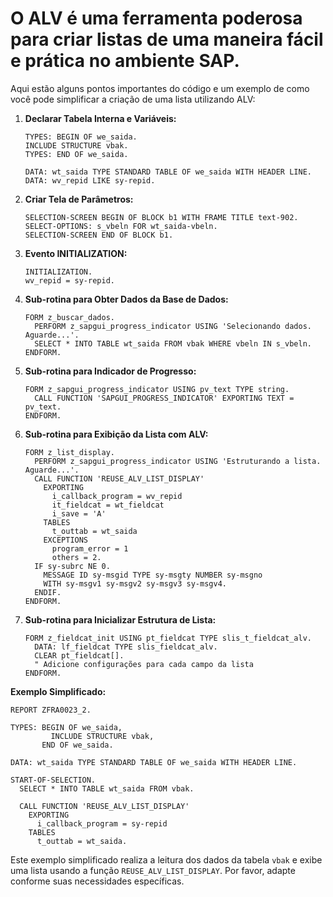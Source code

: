 # O ALV é uma ferramenta poderosa para criar listas de uma maneira fácil e prática no ambiente SAP.

Aqui estão alguns pontos importantes do código e um exemplo de como você pode simplificar a criação de uma lista utilizando ALV:

1. **Declarar Tabela Interna e Variáveis:**
   ```ABAP
   TYPES: BEGIN OF we_saida.
   INCLUDE STRUCTURE vbak.
   TYPES: END OF we_saida.

   DATA: wt_saida TYPE STANDARD TABLE OF we_saida WITH HEADER LINE.
   DATA: wv_repid LIKE sy-repid.
   ```

2. **Criar Tela de Parâmetros:**
   ```ABAP
   SELECTION-SCREEN BEGIN OF BLOCK b1 WITH FRAME TITLE text-902.
   SELECT-OPTIONS: s_vbeln FOR wt_saida-vbeln.
   SELECTION-SCREEN END OF BLOCK b1.
   ```

3. **Evento INITIALIZATION:**
   ```ABAP
   INITIALIZATION.
   wv_repid = sy-repid.
   ```

4. **Sub-rotina para Obter Dados da Base de Dados:**
   ```ABAP
   FORM z_buscar_dados.
     PERFORM z_sapgui_progress_indicator USING 'Selecionando dados. Aguarde...'.
     SELECT * INTO TABLE wt_saida FROM vbak WHERE vbeln IN s_vbeln.
   ENDFORM.
   ```

5. **Sub-rotina para Indicador de Progresso:**
   ```ABAP
   FORM z_sapgui_progress_indicator USING pv_text TYPE string.
     CALL FUNCTION 'SAPGUI_PROGRESS_INDICATOR' EXPORTING TEXT = pv_text.
   ENDFORM.
   ```

6. **Sub-rotina para Exibição da Lista com ALV:**
   ```ABAP
   FORM z_list_display.
     PERFORM z_sapgui_progress_indicator USING 'Estruturando a lista. Aguarde...'.
     CALL FUNCTION 'REUSE_ALV_LIST_DISPLAY'
       EXPORTING
         i_callback_program = wv_repid
         it_fieldcat = wt_fieldcat
         i_save = 'A'
       TABLES
         t_outtab = wt_saida
       EXCEPTIONS
         program_error = 1
         others = 2.
     IF sy-subrc NE 0.
       MESSAGE ID sy-msgid TYPE sy-msgty NUMBER sy-msgno
       WITH sy-msgv1 sy-msgv2 sy-msgv3 sy-msgv4.
     ENDIF.
   ENDFORM.
   ```

7. **Sub-rotina para Inicializar Estrutura de Lista:**
   ```ABAP
   FORM z_fieldcat_init USING pt_fieldcat TYPE slis_t_fieldcat_alv.
     DATA: lf_fieldcat TYPE slis_fieldcat_alv.
     CLEAR pt_fieldcat[].
     " Adicione configurações para cada campo da lista
   ENDFORM.
   ```

**Exemplo Simplificado:**
```ABAP
REPORT ZFRA0023_2.

TYPES: BEGIN OF we_saida,
         INCLUDE STRUCTURE vbak,
       END OF we_saida.

DATA: wt_saida TYPE STANDARD TABLE OF we_saida WITH HEADER LINE.

START-OF-SELECTION.
  SELECT * INTO TABLE wt_saida FROM vbak.

  CALL FUNCTION 'REUSE_ALV_LIST_DISPLAY'
    EXPORTING
      i_callback_program = sy-repid
    TABLES
      t_outtab = wt_saida.
```

Este exemplo simplificado realiza a leitura dos dados da tabela `vbak` e exibe uma lista usando a função `REUSE_ALV_LIST_DISPLAY`. Por favor, adapte conforme suas necessidades específicas.
